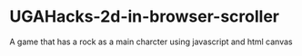 # UGAHacks-2d-in-browser-scroller
A game that has a rock as a main charcter using javascript and html canvas
